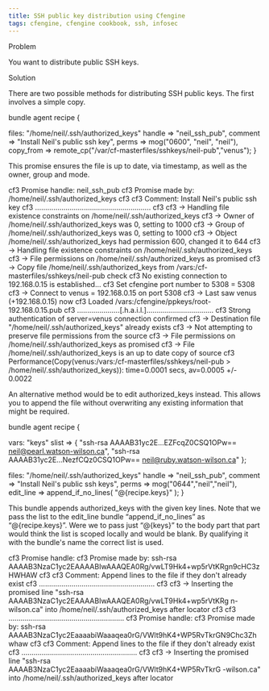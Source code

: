 ```yaml
---
title: SSH public key distribution using Cfengine
tags: cfengine, cfengine cookbook, ssh, infosec
---
```


Problem

You want to distribute public SSH keys.

Solution

There are two possible methods for distributing SSH public keys. The first involves a simple copy.

bundle agent recipe {

 files:
   "/home/neil/.ssh/authorized_keys"
     handle => "neil_ssh_pub",
     comment => "Install Neil's public ssh key",
     perms => mog("0600", "neil", "neil"),
     copy_from => remote_cp("/var/cf-masterfiles/sshkeys/neil-pub","venus");
}

This promise ensures the file is up to date, via timestamp, as well as the owner, group and mode.

cf3     Promise handle: neil_ssh_pub
cf3     Promise made by: /home/neil/.ssh/authorized_keys
cf3
cf3     Comment:  Install Neil's public ssh key
cf3     .........................................................
cf3
cf3  -> Handling file existence constraints on
/home/neil/.ssh/authorized_keys
cf3  -> Owner of /home/neil/.ssh/authorized_keys was 0, setting to 1000
cf3  -> Group of /home/neil/.ssh/authorized_keys was 0, setting to 1000
cf3  -> Object /home/neil/.ssh/authorized_keys had permission 600,
changed it to 644
cf3  -> Handling file existence constraints on
/home/neil/.ssh/authorized_keys
cf3  -> File permissions on /home/neil/.ssh/authorized_keys as promised
cf3  -> Copy file /home/neil/.ssh/authorized_keys from
/vars:/cf-masterfiles/sshkeys/neil-pub check
cf3 No existing connection to 192.168.0.15 is established...
cf3 Set cfengine port number to 5308 = 5308
cf3  -> Connect to venus = 192.168.0.15 on port 5308
cf3  -> Last saw venus (+192.168.0.15) now
cf3 Loaded /vars:/cfengine/ppkeys/root-192.168.0.15.pub
cf3 .....................[.h.a.i.l.].................................
cf3 Strong authentication of server=venus connection confirmed
cf3  -> Destination file "/home/neil/.ssh/authorized_keys" already
exists
cf3  -> Not attempting to preserve file permissions from the source
cf3  -> File permissions on /home/neil/.ssh/authorized_keys as promised
cf3  -> File /home/neil/.ssh/authorized_keys is an up to date copy of
source
cf3 Performance(Copy(venus:/vars:/cf-masterfiles/sshkeys/neil-pub >
/home/neil/.ssh/authorized_keys)): time=0.0001 secs, av=0.0005 +/-
0.0022

An alternative method would be to edit authorized_keys instead. This allows you to append the file without overwriting any existing information that might be required.

bundle agent recipe {

  vars:
    "keys" slist => { 
      "ssh-rsa AAAAB31yc2E...EZFcqZ0CSQ1OPw== neil@pearl.watson-wilson.ca",
      "ssh-rsa AAAAB31yc2E...NezfCQz0CSQ1OPw== neil@ruby.watson-wilson.ca"
    };

  files:
    "/home/neil/.ssh/authorized_keys"
      handle => "neil_ssh_pub",
      comment => "Install Neil's public ssh keys",
      perms => mog("0644","neil","neil"),
      edit_line => append_if_no_lines( "@{recipe.keys}" );
}

This bundle appends authorized_keys with the given key lines. Note that we pass the list to the edit_line bundle “append_if_no_lines” as “@{recipe.keys}”. Were we to pass just “@{keys}” to the body part that part would think the list is scoped locally and would be blank. By qualifying it with the bundle's name the correct list is used.

cf3     Promise handle: 
cf3     Promise made by: ssh-rsa
AAAAB3NzaC1yc2EAAAABIwAAAQEA0Rg/vwLT9Hk4+wp5rVtKRgn9cHC3zHWHAW
cf3 
cf3     Comment:  Append lines to the file if they don't already exist
cf3     .........................................................
cf3 
cf3  -> Inserting the promised line "ssh-rsa
AAAAB3NzaC1yc2EAAAABIwAAAQEA0Rg/vwLT9Hk4+wp5rVtKRg
n-wilson.ca" into /home/neil/.ssh/authorized_keys after locator
cf3 
cf3     .........................................................
cf3     Promise handle: 
cf3     Promise made by: ssh-rsa
AAAAB3NzaC1yc2EaaaabiWaaaqea0rG/VWlt9hK4+WP5RvTkrGN9Chc3Zhwhaw
cf3 
cf3     Comment:  Append lines to the file if they don't already exist
cf3     .........................................................
cf3 
cf3  -> Inserting the promised line "ssh-rsa
AAAAB3NzaC1yc2EaaaabiWaaaqea0rG/VWlt9hK4+WP5RvTkrG
-wilson.ca" into /home/neil/.ssh/authorized_keys after locator


